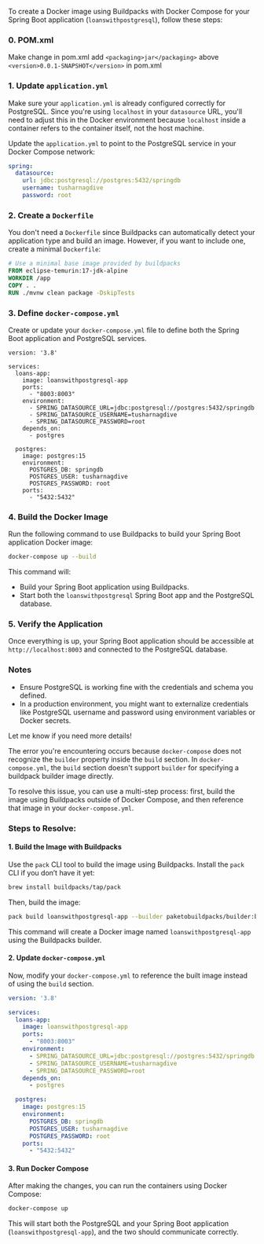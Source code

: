 To create a Docker image using Buildpacks with Docker Compose for your Spring Boot application (`loanswithpostgresql`), follow these steps:
### 0. POM.xml
Make change in pom.xml add `<packaging>jar</packaging>` above `<version>0.0.1-SNAPSHOT</version>` in pom.xml

### 1. Update `application.yml`
Make sure your `application.yml` is already configured correctly for PostgreSQL. Since you're using `localhost` in your `datasource` URL, you'll need to adjust this in the Docker environment because `localhost` inside a container refers to the container itself, not the host machine.

Update the `application.yml` to point to the PostgreSQL service in your Docker Compose network:
```yaml
spring:
  datasource:
    url: jdbc:postgresql://postgres:5432/springdb
    username: tusharnagdive
    password: root
```

### 2. Create a `Dockerfile`
You don't need a `Dockerfile` since Buildpacks can automatically detect your application type and build an image. However, if you want to include one, create a minimal `Dockerfile`:

```dockerfile
# Use a minimal base image provided by buildpacks
FROM eclipse-temurin:17-jdk-alpine
WORKDIR /app
COPY . .
RUN ./mvnw clean package -DskipTests
```

### 3. Define `docker-compose.yml`
Create or update your `docker-compose.yml` file to define both the Spring Boot application and PostgreSQL services.
```
version: '3.8'

services:
  loans-app:
    image: loanswithpostgresql-app
    ports:
      - "8003:8003"
    environment:
      - SPRING_DATASOURCE_URL=jdbc:postgresql://postgres:5432/springdb
      - SPRING_DATASOURCE_USERNAME=tusharnagdive
      - SPRING_DATASOURCE_PASSWORD=root
    depends_on:
      - postgres

  postgres:
    image: postgres:15
    environment:
      POSTGRES_DB: springdb
      POSTGRES_USER: tusharnagdive
      POSTGRES_PASSWORD: root
    ports:
      - "5432:5432"
```

### 4. Build the Docker Image
Run the following command to use Buildpacks to build your Spring Boot application Docker image:

```bash
docker-compose up --build
```

This command will:
- Build your Spring Boot application using Buildpacks.
- Start both the `loanswithpostgresql` Spring Boot app and the PostgreSQL database.

### 5. Verify the Application
Once everything is up, your Spring Boot application should be accessible at `http://localhost:8003` and connected to the PostgreSQL database.

### Notes
- Ensure PostgreSQL is working fine with the credentials and schema you defined.
- In a production environment, you might want to externalize credentials like PostgreSQL username and password using environment variables or Docker secrets.

Let me know if you need more details!



The error you're encountering occurs because `docker-compose` does not recognize the `builder` property inside the `build` section. In `docker-compose.yml`, the `build` section doesn't support `builder` for specifying a buildpack builder image directly.

To resolve this issue, you can use a multi-step process: first, build the image using Buildpacks outside of Docker Compose, and then reference that image in your `docker-compose.yml`.

### Steps to Resolve:

#### 1. Build the Image with Buildpacks
Use the `pack` CLI tool to build the image using Buildpacks. Install the `pack` CLI if you don’t have it yet:
```bash
brew install buildpacks/tap/pack
```

Then, build the image:
```bash
pack build loanswithpostgresql-app --builder paketobuildpacks/builder:base
```

This command will create a Docker image named `loanswithpostgresql-app` using the Buildpacks builder.

#### 2. Update `docker-compose.yml`
Now, modify your `docker-compose.yml` to reference the built image instead of using the `build` section.

```yaml
version: '3.8'

services:
  loans-app:
    image: loanswithpostgresql-app
    ports:
      - "8003:8003"
    environment:
      - SPRING_DATASOURCE_URL=jdbc:postgresql://postgres:5432/springdb
      - SPRING_DATASOURCE_USERNAME=tusharnagdive
      - SPRING_DATASOURCE_PASSWORD=root
    depends_on:
      - postgres

  postgres:
    image: postgres:15
    environment:
      POSTGRES_DB: springdb
      POSTGRES_USER: tusharnagdive
      POSTGRES_PASSWORD: root
    ports:
      - "5432:5432"
```

#### 3. Run Docker Compose
After making the changes, you can run the containers using Docker Compose:

```bash
docker-compose up
```

This will start both the PostgreSQL and your Spring Boot application (`loanswithpostgresql-app`), and the two should communicate correctly.
